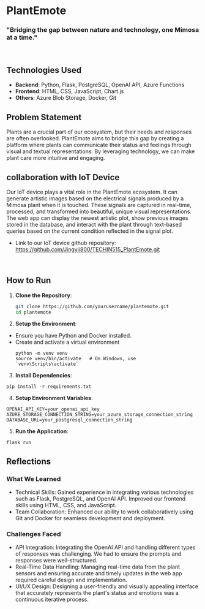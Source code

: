 # PlantEmote

### "Bridging the gap between nature and technology, one Mimosa at a time." 
<br>


## Technologies Used
- **Backend**: Python, Flask, PostgreSQL, OpenAI API, Azure Functions
- **Frontend**: HTML, CSS, JavaScript, Chart.js
- **Others**: Azure Blob Storage, Docker, Git

## Problem Statement
Plants are a crucial part of our ecosystem, but their needs and responses are often overlooked. PlantEmote aims to bridge this gap by creating a platform where plants can communicate their status and feelings through visual and textual representations. 
By leveraging technology, we can make plant care more intuitive and engaging.


## collaboration with IoT Device
Our IoT device plays a vital role in the PlantEmote ecosystem. It can generate artistic images based on the electrical signals produced by a Mimosa plant when it is touched. 
These signals are captured in real-time, processed, and transformed into beautiful, unique visual representations. 
The web app can display the newest artistic plot, show previous images stored in the database, and interact with the plant through text-based queries based on the current condition reflected in the signal plot.
- Link to our IoT device github repository: https://github.com/Jingyii800/TECHIN515_PlantEmote.git
<br>


## How to Run
1. **Clone the Repository**:  
   ```bash
   git clone https://github.com/yourusername/plantemote.git
   cd plantemote
   ```
2. **Setup the Environment**:
- Ensure you have Python and Docker installed.
- Create and activate a virtual environment
  ```
  python -m venv venv
  source venv/bin/activate   # On Windows, use `venv\Scripts\activate`
  ```
3. **Install Dependencies**:
  ```
  pip install -r requirements.txt
  ```
4. **Setup Environment Variables**:
  ```
  OPENAI_API_KEY=your_openai_api_key
  AZURE_STORAGE_CONNECTION_STRING=your_azure_storage_connection_string
  DATABASE_URL=your_postgresql_connection_string
  ```
5. **Run the Application**:
  ```
  flask run
  ```

## Reflections
### What We Learned
- Technical Skills: Gained experience in integrating various technologies such as Flask, PostgreSQL, and OpenAI API. Improved our frontend skills using HTML, CSS, and JavaScript.
- Team Collaboration: Enhanced our ability to work collaboratively using Git and Docker for seamless development and deployment.
### Challenges Faced
- API Integration: Integrating the OpenAI API and handling different types of responses was challenging. We had to ensure the prompts and responses were well-structured.
- Real-Time Data Handling: Managing real-time data from the plant sensors and ensuring accurate and timely updates in the web app required careful design and implementation.
- UI/UX Design: Designing a user-friendly and visually appealing interface that accurately represents the plant's status and emotions was a continuous iterative process.

